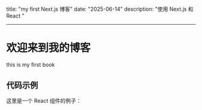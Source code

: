 ## <!-- content/blog/zh/first-post.md -->

title: "my first Next.js 博客"
date: "2025-06-14"
description: "使用 Next.js 和 React "

---

# 欢迎来到我的博客

this is my first book

## 代码示例

这里是一个 React 组件的例子：
